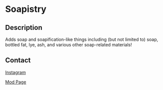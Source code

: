 # Soapistry

## Description

Adds soap and soapification-like things including (but not limited to) soap, bottled fat, lye, ash, and various other soap-related materials!

## Contact

[Instagram](https://instagram.com/Kleptobismaniac)

[Mod Page](https://www.curseforge.com/minecraft/mc-mods/soapistry)

